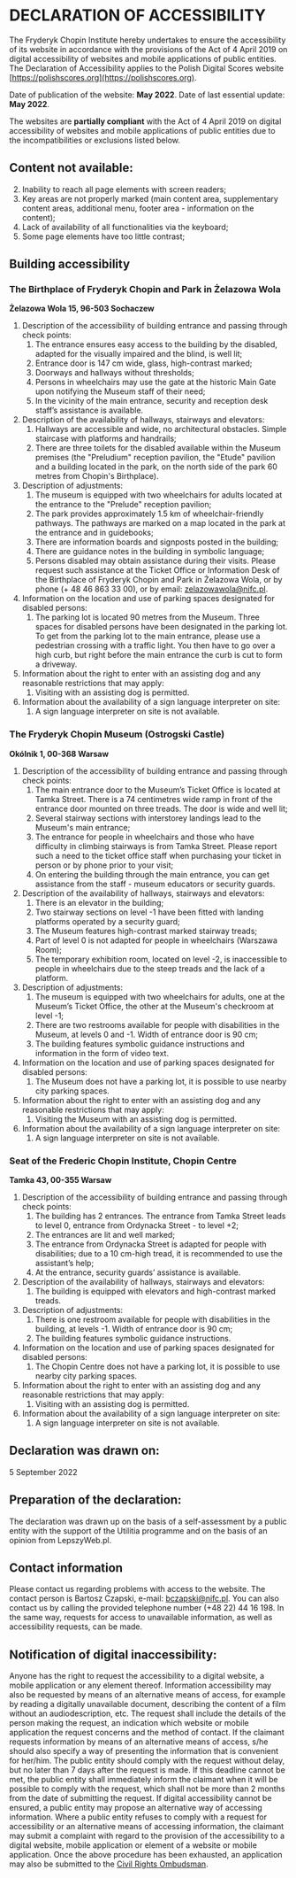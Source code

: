 # DECLARATION OF ACCESSIBILITY

The Fryderyk Chopin Institute hereby undertakes to ensure the accessibility of its website in accordance with the provisions of the Act of 4 April 2019 on digital accessibility of websites and mobile applications of public entities. The Declaration of Accessibility applies to the Polish Digital Scores website [https://polishscores.org](https://polishscores.org).

Date of publication of the website: **May 2022**. Date of last essential update: **May 2022**.

The websites are **partially compliant** with the Act of 4 April 2019 on digital accessibility of websites and mobile applications of public entities due to the incompatibilities or exclusions listed below.

## Content not available:
2. Inability to reach all page elements with screen readers;
3. Key areas are not properly marked (main content area, supplementary content areas, additional menu, footer area - information on the content);
4. Lack of availability of all functionalities via the keyboard;
6. Some page elements have too little contrast;

## Building accessibility

### The Birthplace of Fryderyk Chopin and Park in Żelazowa Wola

**Żelazowa Wola 15, 96-503 Sochaczew**

1. Description of the accessibility of building entrance and passing through check points:
    1. The entrance ensures easy access to the building by the disabled, adapted for the visually impaired and the blind, is well lit;
    2. Entrance door is 147 cm wide, glass, high-contrast marked;
    3. Doorways and hallways without thresholds;
    4. Persons in wheelchairs may use the gate at the historic Main Gate upon notifying the Museum staff of their need;
    5. In the vicinity of the main entrance, security and reception desk staff’s assistance is available.
2. Description of the availability of hallways, stairways and elevators:
    1. Hallways are accessible and wide, no architectural obstacles. Simple staircase with platforms and handrails;
    2. There are three toilets for the disabled available within the Museum premises (the "Preludium" reception pavilion, the "Etude" pavilion and a building located in the park, on the north side of the park 60 metres from Chopin's Birthplace).
3. Description of adjustments:
    1. The museum is equipped with two wheelchairs for adults located at the entrance to the "Prelude" reception pavilion;
    2. The park provides approximately 1.5 km of wheelchair-friendly pathways. The pathways are marked on a map located in the park at the entrance and in guidebooks;
    3. There are information boards and signposts posted in the building;
    4. There are guidance notes in the building in symbolic language;
    5. Persons disabled may obtain assistance during their visits. Please request such assistance at the Ticket Office or Information Desk of the Birthplace of Fryderyk Chopin and Park in Żelazowa Wola, or by phone (+ 48 46 863 33 00), or by email: [zelazowawola@nifc.pl](mailto:zelazowawola@nifc.pl).
4. Information on the location and use of parking spaces designated for disabled persons:
    1. The parking lot is located 90 metres from the Museum. Three spaces for disabled persons have been designated in the parking lot. To get from the parking lot to the main entrance, please use a pedestrian crossing with a traffic light. You then have to go over a high curb, but right before the main entrance the curb is cut to form a driveway.
5. Information about the right to enter with an assisting dog and any reasonable restrictions that may apply:
    1. Visiting with an assisting dog is permitted.
6. Information about the availability of a sign language interpreter on site:
    1. A sign language interpreter on site is not available.
    
### The Fryderyk Chopin Museum (Ostrogski Castle)

**Okólnik 1, 00-368 Warsaw**

1. Description of the accessibility of building entrance and passing through check points:
    1. The main entrance door to the Museum’s Ticket Office is located at Tamka Street. There is a 74 centimetres wide ramp in front of the entrance door mounted on three treads. The door is wide and well lit;
    2. Several stairway sections with interstorey landings lead to the Museum's main entrance;
    3. The entrance for people in wheelchairs and those who have difficulty in climbing stairways is from Tamka Street. Please report such a need to the ticket office staff when purchasing your ticket in person or by phone prior to your visit;
    4. On entering the building through the main entrance, you can get assistance from the staff - museum educators or security guards.
2. Description of the availability of hallways, stairways and elevators:
    1. There is an elevator in the building;
    2. Two stairway sections on level -1 have been fitted with landing platforms operated by a security guard;
    3. The Museum features high-contrast marked stairway treads;
    4. Part of level 0 is not adapted for people in wheelchairs (Warszawa Room);
    5. The temporary exhibition room, located on level -2, is inaccessible to people in wheelchairs due to the steep treads and the lack of a platform.
3. Description of adjustments:
    1. The museum is equipped with two wheelchairs for adults, one at the Museum’s Ticket Office, the other at the Museum's checkroom at level -1;
    2. There are two restrooms available for people with disabilities in the Museum, at levels 0 and -1. Width of entrance door is 90 cm;
    3. The building features symbolic guidance instructions and information in the form of video text.
4. Information on the location and use of parking spaces designated for disabled persons:
    1. The Museum does not have a parking lot, it is possible to use nearby city parking spaces.
5. Information about the right to enter with an assisting dog and any reasonable restrictions that may apply:
    1. Visiting the Museum with an assisting dog is permitted.
6. Information about the availability of a sign language interpreter on site:
    1. A sign language interpreter on site is not available.
    
### Seat of the Frederic Chopin Institute, Chopin Centre

**Tamka 43, 00-355 Warsaw**

1. Description of the accessibility of building entrance and passing through check points:
    1. The building has 2 entrances. The entrance from Tamka Street leads to level 0, entrance from Ordynacka Street - to level +2;
    2. The entrances are lit and well marked;
    3. The entrance from Ordynacka Street is adapted for people with disabilities; due to a 10 cm-high tread, it is recommended to use the assistant’s help;
    4. At the entrance, security guards’ assistance is available.
2. Description of the availability of hallways, stairways and elevators:
    1. The building is equipped with elevators and high-contrast marked treads.
3. Description of adjustments:
    1. There is one restroom available for people with disabilities in the building, at levels -1. Width of entrance door is 90 cm;
    2. The building features symbolic guidance instructions.
4. Information on the location and use of parking spaces designated for disabled persons:
    1. The Chopin Centre does not have a parking lot, it is possible to use nearby city parking spaces.
5. Information about the right to enter with an assisting dog and any reasonable restrictions that may apply:
    1. Visiting with an assisting dog is permitted.
6. Information about the availability of a sign language interpreter on site:
    1. A sign language interpreter on site is not available.

## Declaration was drawn on:

5 September 2022

## Preparation of the declaration:

The declaration was drawn up on the basis of a self-assessment by a public entity with the support of the Utilitia programme and on the basis of an opinion from LepszyWeb.pl.

## Contact information

Please contact us regarding problems with access to the website. The contact person is Bartosz Czapski, e-mail: [bczapski@nifc.pl](mailto:bczapski@nifc.pl). You can also contact us by calling the provided telephone number (+48 22) 44 16 198. In the same way, requests for access to unavailable information, as well as accessibility requests, can be made.

## Notification of digital inaccessibility:

Anyone has the right to request the accessibility to a digital website, a mobile application or any element thereof. Information accessibility may also be requested by means of an alternative means of access, for example by reading a digitally unavailable document, describing the content of a film without an audiodescription, etc. The request shall include the details of the person making the request, an indication which website or mobile application the request concerns and the method of contact. If the claimant requests information by means of an alternative means of access, s/he should also specify a way of presenting the information that is convenient for her/him. The public entity should comply with the request without delay, but no later than 7 days after the request is made. If this deadline cannot be met, the public entity shall immediately inform the claimant when it will be possible to comply with the request, which shall not be more than 2 months from the date of submitting the request. If digital accessibility cannot be ensured, a public entity may propose an alternative way of accessing information. Where a public entity refuses to comply with a request for accessibility or an alternative means of accessing information, the claimant may submit a complaint with regard to the provision of the accessibility to a digital website, mobile application or element of a website or mobile application. Once the above procedure has been exhausted, an application may also be submitted to the [Civil Rights Ombudsman](https://bip.brpo.gov.pl/en).